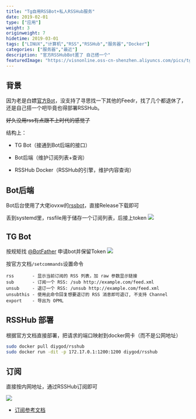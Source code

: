 ```yaml
---
title: "Tg自用RSSBot+私人RSSHub服务"
date: 2019-02-01
type: ["应用"]
weight: 3
originweight: 7
hidetime: 2019-03-01
tags: ["LINUX","计算机","RSS","RSSHub","服务器","Docker"]
categories: ["服务器","最近"]
description: "官方RSSHubBot匿了 自己搭一个"
featuredImage: "https://visnonline.oss-cn-shenzhen.aliyuncs.com/pics/tgbot-rsshub/icon.png"
---
```


## 背景

因为老是白嫖[官方Bot](https://telegram.me/rsshubbot)，没支持了寻思找一下其他的Feedr，找了几个都退休了，还是自己搭一个吧毕竟也得部署RSSHub。

~~好久没用rss有点跟不上时代的感觉了~~

结构上：

- TG Bot（接通到Bot后端的接口）

- Bot后端（维护订阅列表+查询）

- RSSHub Docker（RSSHub的引擎，维护内容查询）


## Bot后端

Bot后台使用了大佬iovxw的[rssbot](https://github.com/iovxw/rssbot)，直接Release下载即可

丢到systemd里，rssfile用于储存一个订阅列表，后接上token
![](https://visnonline.oss-cn-shenzhen.aliyuncs.com/pics/tgbot-rsshub/02.png)

## TG Bot
按规矩找 [@BotFather](https://telegram.me/BotFather) 申请bot并保留Token
![](https://visnonline.oss-cn-shenzhen.aliyuncs.com/pics/tgbot-rsshub/01.png)

按官方文档``/setcommands``设置命令

```
rss       - 显示当前订阅的 RSS 列表，加 raw 参数显示链接
sub       - 订阅一个 RSS: /sub http://example.com/feed.xml
unsub     - 退订一个 RSS: /unsub http://example.com/feed.xml
unsubthis - 使用此命令回复想要退订的 RSS 消息即可退订, 不支持 Channel
export    - 导出为 OPML
```

## RSSHub 部署
根据官方文档直接部署，把请求的端口映射到docker网卡（而不是公网地址）

```bash
sudo docker pull diygod/rsshub
sudo docker run -dit -p 172.17.0.1:1200:1200 diygod/rsshub
```


## 订阅

直接按内网地址，通过RSSHub订阅即可

![](https://visnonline.oss-cn-shenzhen.aliyuncs.com/pics/tgbot-rsshub/03.png)

- [订阅参考文档](https://docs.rsshub.app/)